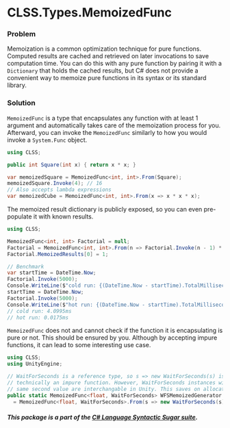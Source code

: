 ﻿# CLSS.Types.MemoizedFunc

### Problem

Memoization is a common optimization technique for pure functions. Computed results are cached and retrieved on later invocations to save computation time. You can do this with any pure function by pairing it with a `Dictionary` that holds the cached results, but C# does not provide a convenient way to memoize pure functions in its syntax or its standard library.

### Solution

`MemoizedFunc` is a type that encapsulates any function with at least 1 argument and automatically takes care of the memoization process for you. Afterward, you can invoke the `MemoizedFunc` similarly to how you would invoke a `System.Func` object.

```csharp
using CLSS;

public int Square(int x) { return x * x; }

var memoizedSquare = MemoizedFunc<int, int>.From(Square);
memoizedSquare.Invoke(4); // 16
// Also accepts lambda expressions
var memoizedCube = MemoizedFunc<int, int>.From(x => x * x * x);
```

The memoized result dictionary is publicly exposed, so you can even pre-populate it with known results.

```csharp
using CLSS;

MemoizedFunc<int, int> Factorial = null;
Factorial = MemoizedFunc<int, int>.From(n => Factorial.Invoke(n - 1) * n);
Factorial.MemoizedResults[0] = 1;

// Benchmark
var startTime = DateTime.Now;
Factorial.Invoke(5000);
Console.WriteLine($"cold run: {(DateTime.Now - startTime).TotalMilliseconds}ms");
startTime = DateTime.Now;
Factorial.Invoke(5000);
Console.WriteLine($"hot run: {(DateTime.Now - startTime).TotalMilliseconds}ms");
// cold run: 4.0995ms
// hot run: 0.0175ms
```

`MemoizedFunc` does not and cannot check if the function it is encapsulating is pure or not. This should be ensured by you. Although by accepting impure functions, it can lead to some interesting use case.

```csharp
using CLSS;
using UnityEngine;

// WaitForSeconds is a reference type, so s => new WaitForSeconds(s) is
// technically an impure function. However, WaitForSeconds instances with the
// same second value are interchangable in Unity. This saves on allocations.
public static MemoizedFunc<float, WaitForSeconds> WFSMemoizedGenerator
  = MemoizedFunc<float, WaitForSeconds>.From(s => new WaitForSeconds(s));
```

##### This package is a part of the [C# Language Syntactic Sugar suite](https://github.com/tonygiang/CLSS).